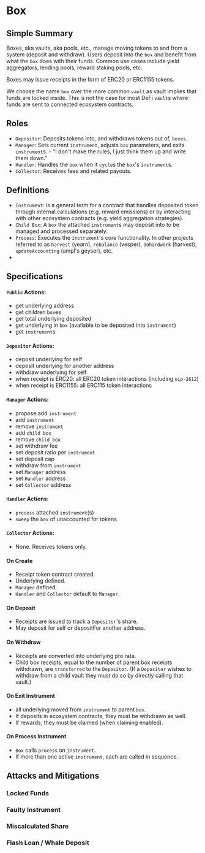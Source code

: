 # Box


## Simple Summary

Boxes, aka vaults, aka pools, etc., manage moving tokens to and from a system (deposit and withdraw). Users deposit into the `box` and benefit from what the `box` does with their funds. Common use cases include yield aggregators, lending pools, reward staking pools, etc.

Boxes may issue receipts in the form of ERC20 or ERC1155 tokens.

We choose the name `box` over the more common `vault` as vault implies that funds are locked inside. This is not the case for most DeFi `vault`s where funds are sent to connected ecosystem contracts.

## Roles

  - `Depositor`: Deposits tokens into, and withdraws tokens out of, `boxes`.
  - `Manager`: Sets current `instrument`, adjusts `box` parameters, and exits `instrument`s. - "I don't make the rules, I just think them up and write them down."
  - `Handler`: Handles the `box` when it `cycle`s the `box`'s `instrument`s.
  - `Collector`: Receives fees and related payouts.


## Definitions

  - `Instrument`: is a general term for a contract that handles deposited token through internal calculations (e.g. reward emissions) or by interacting with other ecosystem contracts (e.g. yield aggregation strategies).
  - `Child Box`: A `box` the attached `instrument`s may deposit into to be managed and processed separately.
  - `Process`: Executes the `instrument`'s core functionality. In other projects referred to as `harvest` (yearn), `rebalance` (vesper), `dohardwork` (harvest), `updateAccounting` (ampl's geyser), etc. 
  - 

## Specifications

#### `Public` Actions:

  - get underlying address
  - get children `box`es
  - get total underlying deposited
  - get underlying in `box` (available to be deposited into `instrument`)
  - get `instrument`s

#### `Depositor` Actions:

  - deposit underlying for self
  - deposit underlying for another address
  - withdraw underlying for self
  - when receipt is ERC20: all ERC20 token interactions (including `eip-2612`)
  - when receipt is ERC1155: all ERC115 token interactions

#### `Manager` Actions:

  - propose add `instrument`
  - add `instrument`
  - remove `instrument`
  - add `child box`
  - remove `child box`
  - set withdraw fee
  - set deposit ratio per `instrument`
  - set deposit cap
  - withdraw from `instrument`
  - set `Manager` address
  - set `Handler` address
  - set `Collector` address

#### `Handler` Actions:

  - `process` attached `instrument`(s)
  - `sweep` the `box` of unaccounted for tokens

#### `Collector` Actions:

  - None. Receives tokens only.

#### On Create

  - Receipt token contract created.
  - Underlying defined.
  - `Manager` defined.
  - `Handler` and `Collector` default to `Manager`.

#### On Deposit

  - Receipts are issued to track a `Depositor`'s share.
  - May deposit for self or depositFor another address.


#### On Withdraw

  - Receipts are converted into underlying pro rata.
  - Child box receipts, equal to the number of parent box receipts withdrawn, are `transferred` to the `Depositor`. (If a `Depositor` wishes to withdraw from a child vault they must do so by directly calling that vault.)

#### On Exit Instrument

  - all underlying moved from `instrument` to parent `box`.
  - If deposits in ecosystem contracts, they must be withdrawn as well.
  - If rewards, they must be claimed (when claiming enabled).


#### On Process Instrument

  - `Box` calls `process` on `instrument`.
  - If more than one active `instrument`, each are called in sequence.



## Attacks and Mitigations


### Locked Funds

### Faulty Instrument

### Miscalculated Share 

### Flash Loan / Whale Deposit 






